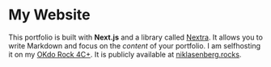 # My Website

This portfolio is built with **Next.js** and a library called [Nextra](https://nextra.vercel.app/). It allows you to write Markdown and focus on the _content_ of your portfolio. I am selfhosting it on my [OKdo Rock 4C+](https://www.okdo.com/p/okdo-rock-4-model-c-4gb-single-board-computer-rockchip-rk3399-t-arm-cortex-a72/). It is publicly available at [niklasenberg.rocks](http://niklasenberg.rocks).
